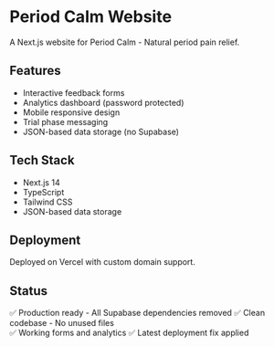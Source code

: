 # Period Calm Website

A Next.js website for Period Calm - Natural period pain relief.

## Features
- Interactive feedback forms
- Analytics dashboard (password protected)
- Mobile responsive design
- Trial phase messaging
- JSON-based data storage (no Supabase)

## Tech Stack
- Next.js 14
- TypeScript
- Tailwind CSS
- JSON-based data storage

## Deployment
Deployed on Vercel with custom domain support.

## Status
✅ Production ready - All Supabase dependencies removed
✅ Clean codebase - No unused files  
✅ Working forms and analytics
✅ Latest deployment fix applied 